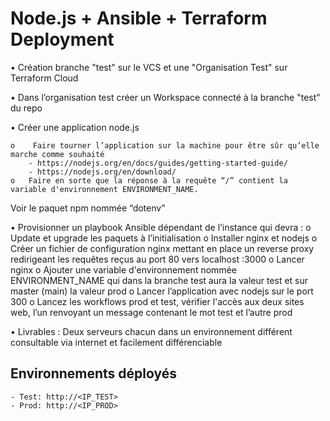 # Node.js + Ansible + Terraform Deployment

•	Création branche "test" sur  le VCS et une "Organisation Test" sur Terraform Cloud

•	Dans l’organisation test créer un Workspace connecté à la branche "test" du repo

•	Créer une application node.js

	o	 Faire tourner l’application sur la machine pour être sûr qu’elle marche comme souhaité
		- https://nodejs.org/en/docs/guides/getting-started-guide/
		- https://nodejs.org/en/download/ 
	o	Faire en sorte que la réponse à la requête “/” contient la variable d'environnement ENVIRONMENT_NAME.
Voir le paquet npm nommée “dotenv”

•	Provisionner un playbook Ansible dépendant de l’instance qui devra :
	o	Update et upgrade les paquets à l’initialisation
	o	Installer nginx et nodejs
	o	Créer un fichier de configuration nginx mettant en place un reverse proxy redirigeant les requêtes reçus au port 80 vers localhost :3000
	o	Lancer nginx
	o	Ajouter une variable d'environnement nommée ENVIRONMENT_NAME qui dans la branche test aura la valeur test et sur master (main) la valeur prod
	o	Lancer l’application avec nodejs sur le port 300
	o	Lancez les workflows prod et test, vérifier l'accès aux deux sites web, l’un renvoyant un message contenant le mot test et l’autre prod

•	Livrables : Deux serveurs chacun dans un environnement différent consultable via internet et facilement différenciable
  
## Environnements déployés

	- Test: http://<IP_TEST>
	- Prod: http://<IP_PROD>